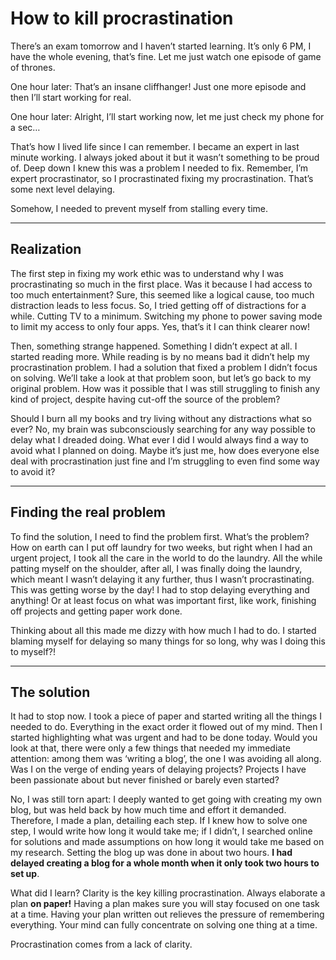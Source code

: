 
# How to kill procrastination
 
There’s an exam tomorrow and I haven’t started learning. It’s only 6 PM, I have the whole evening, that’s fine. Let me just watch one episode of game of thrones.

One hour later: That’s an insane cliffhanger! Just one more episode and then I’ll start working for real.

One hour later: Alright, I’ll start working now, let me just check my phone for a sec…

That’s how I lived life since I can remember. I became an expert in last minute working. I always joked about it but it wasn’t something to be proud of. Deep down I knew this was a problem I needed to fix. Remember, I’m expert procrastinator, so I procrastinated fixing my procrastination. That’s some next level delaying.

Somehow, I needed to prevent myself from stalling every time.
 
---
## Realization

The first step in fixing my work ethic was to understand why I was procrastinating so much in the first place. Was it because I had access to too much entertainment? Sure, this seemed like a logical cause, too much distraction leads to less focus. So, I tried getting off of distractions for a while. Cutting TV to a minimum. Switching my phone to power saving mode to limit my access to only four apps. Yes, that’s it I can think clearer now!

Then, something strange happened. Something I didn’t expect at all. I started reading more. While reading is by no means bad it didn’t help my procrastination problem. I had a solution that fixed a problem I didn’t focus on solving. We’ll take a look at that problem soon, but let’s go back to my original problem. How was it possible that I was still struggling to finish any kind of project, despite having cut-off the source of the problem?

Should I burn all my books and try living without any distractions what so ever? No, my brain was subconsciously searching for any way possible to delay what I dreaded doing. What ever I did I would always find a way to avoid what I planned on doing. Maybe it’s just me, how does everyone else deal with procrastination just fine and I’m struggling to even find some way to avoid it?
 
---
## Finding the real problem

To find the solution, I need to find the problem first. What’s the problem? How on earth can I put off laundry for two weeks, but right when I had an urgent project, I took all the care in the world to do the laundry. All the while patting myself on the shoulder, after all, I was finally doing the laundry, which meant I wasn’t delaying it any further, thus I wasn’t procrastinating. This was getting worse by the day! I had to stop delaying everything and anything! Or at least focus on what was important first, like work, finishing off projects and getting paper work done.

Thinking about all this made me dizzy with how much I had to do. I started blaming myself for delaying so many things for so long, why was I doing this to myself?!
 
---
## The solution

It had to stop now. I took a piece of paper and started writing all the things I needed to do. Everything in the exact order it flowed out of my mind. Then I started highlighting what was urgent and had to be done today. Would you look at that, there were only a few things that needed my immediate attention: among them was ‘writing a blog’, the one I was avoiding all along. Was I on the verge of ending years of delaying projects? Projects I have been passionate about but never finished or barely even started?  

No, I was still torn apart: I deeply wanted to get going with creating my own blog, but was held back by how much time and effort it demanded. Therefore, I made a plan, detailing each step. If I knew how to solve one step, I would write how long it would take me; if I didn’t, I searched online for solutions and made assumptions on how long it would take me based on my research. Setting the blog up was done in about two hours. **I had delayed creating a blog for a whole month when it only took two hours to set up**.

What did I learn? Clarity is the key killing procrastination. Always elaborate a plan **on paper!**  Having a plan makes sure you will stay focused on one task at a time. Having your plan written out relieves the pressure of remembering everything. Your mind can fully concentrate on solving one thing at a time.

Procrastination comes from a lack of clarity.  
 
